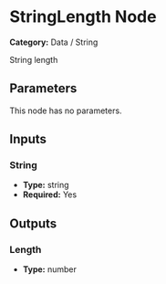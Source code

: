 
# StringLength Node

**Category:** Data / String

String length

## Parameters

This node has no parameters.

## Inputs


### String
- **Type:** string
- **Required:** Yes



## Outputs


### Length
- **Type:** number




